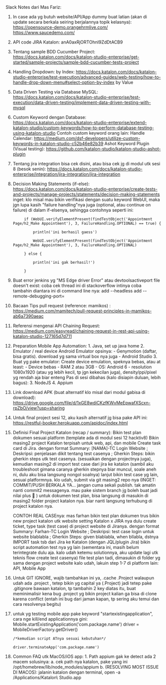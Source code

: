 Slack Notes dari Mas Fariz:
1. In case ada yg butuh website/API/App dummy buat latian (akan di update secara berkala seiring berjalannya topik kelasnya):
                https://opensource-demo.orangehrmlive.com/
                https://www.saucedemo.com/

2. API code JIRA Katalon: anA0axRjORTOhnI9ZdDtACB9

3. Tentang sample BDD Cucumber Project:
    https://docs.katalon.com/docs/katalon-studio-enterprise/get-started/sample-projects/sample-bdd-cucumber-tests-project

    

4. Handling Dropdown:
        by Index: https://docs.katalon.com/docs/katalon-studio-enterprise/test-execution/advanced-guides/web-testing/how-to-handle-drop-down-menu#select-option-by-index
        by Value

5. Data Driven Testing via Database MySQL:
        https://docs.katalon.com/docs/katalon-studio-enterprise/test-execution/data-driven-testing/implement-data-driven-testing-with-mysql

6. Custom Keyword dengan Database:
        https://docs.katalon.com/docs/katalon-studio-enterprise/extend-katalon-studio/custom-keywords/how-to-perform-database-testing-using-katalon-studio
        Contoh custom keyword orang lain:
                Handle Calendar: https://medium.com/dsf-developers/utilize-custom-keywords-in-katalon-studio-c52b46e82b39
                Ashot Keyword Plugin (Visual testing): https://github.com/katalon-studio/katalon-studio-ashot-plugin

7. Tentang jira integration bisa cek disini, atau bisa cek jg di modul utk sesi 8 (besok senin):
https://docs.katalon.com/docs/katalon-studio-enterprise/integration/jira-integration/jira-integration

8. Decision Making Statements (if-else):
https://docs.katalon.com/docs/katalon-studio-enterprise/create-tests-and-projects/manage-projects/statements/decision-making-statements
    inget: klo misal mau bikin verifikasi dengan suatu keyword WebUI, maka jgn lupa kasih "failure handling"nya juga (optional, atau continue on failure) di dalam if-elsenya, sehingga contohnya seperti ini:

            if (WebUI.verifyElementPresent(findTestObject('Appointment Page/h2_Make Appointment'), 3, FailureHandling.OPTIONAL) == true) {
                
                println('ini berhasil gaess')

                WebUI.verifyElementPresent(findTestObject('Appointment Page/h2_Make Appointment'), 3, FailureHandling.OPTIONAL)
                
            } else {
                
                println('ini gak berhasil!')
                
            }


9. Buat error jenkins yg "MS Edge driver Error" atau devtoolsactiveport file doesn't exist:
    coba cek thread ini di stackoverflow
    intinya coba tambahin diantara ini di command line nya:
    add --headless
    add --remote-debugging-port=<port>


10. Bacaan Tips pull request (reference: mamikos) :
    https://medium.com/mamitech/pull-request-principles-in-mamikos-ab6a7390aeac

11. Referensi mengenai API Chaining Request:
https://medium.com/easyread/chaining-request-in-rest-api-using-katalon-studio-127165d7d711

12. Preparation Mobile App Automation:
        1. Java, set up java home
        2. Emulator / real device Android
        Emulator opsinya:
        - Genymotion (daftar, bisa gratis). download yg sama virtual box nya juga
        - Android Studio
        3. Buat yg pake emulator: Create device emulation, speknya bebas, atau at least:
        - Device bebas
        - RAM 2 atau 3GB
        - OS: Android 6
        - resolution 1080x1920 (atau yg lebih kecil, tp jgn kekecilan juga), density/ppi/pixel yg rendah aja biar enteng
        Pas di sesi dibahas (kalo disiapin duluan, lebih bagus):
        3. NodeJS
        4. Appium

13. Link download APK (buat alternatif klo misal dari modul gabisa di download):
    https://drive.google.com/file/d/1xGE8wdiCKzfKWvMeEpwafXScxn-rpZbO/view?usp=sharing

14. Untuk final project sesi 12, aku kasih alternatif jg bisa pake API ini:
    https://restful-booker.herokuapp.com/apidoc/index.html

15. Definisi Final Project Katalon (recap / summary):
        Bikin test plan dokumen sesuai platform (template ada di modul sesi 12 hacktiv8)
        Bikin masing2 project Katalon terpisah untuk web, api, dan mobile
        Create task card di Jira. dengan format Summary: [NAMA]-TC Login Website ; Deskripsi: penjelasan dikit tentang test casenya ; Gherkin Steps: bikin gherkin steps utk test casenya. (sesuaikan dengan projectnya juga), kemudian masing2 di import test case dari jira ke katalon (sambil aku troubleshoot gimana caranya gherkin stepnya biar muncul, soale aneh ni, dulu aku bisa langsung nongol soalnya)
        lanjut bikin test case yg lain, sesuai platformnya.
        klo udah, submit via git masing2 repo nya (INGET: COMMIT/PUSH BERKALA YA... jangan cuma sekali publish. tak amatin nanti commit2 messagenya. mau pake sistem branch jg boleh buat jadi nilai plus :slightly_smiling_face:  )
        untuk dokumen test plan, bisa langsung di masukin di masing2 folder project katalon nya. biar nanti langsung terhubung di project katalon nya.

    CONTOH REAL CASEnya:
        mas farhan bikin test plan dokumen
        trus bikin new project katalon utk website
        setting Katalon x JIRA nya dulu
        create ticket, type task (test case) di project website di Jiranya. dengan format Summary: Farhan-TC Login Website ; Deskripsi: test case login untuk website blablabla ; Gherkin Steps: given blablabla, when bllabla, dstnya
        IMPORT task tsb dari Jira ke Katalon (dengan JQL/plugin Jira)
        bikin script automation test nya yg lain (sementara ini, masih belum terintegrate dulu aja. kalo udah ketemu solutionnya, aku update lagi utk teknis flow create test casenya)
        file test plan tadi, dimasukin di folder yg sama dengan project website
        kalo udah, lakuin step 1-7 di platform lain: API, Mobile App


16. Untuk GIT IGNORE,
        wajib tambahkan ini ya,
            .cache
            .Project
        walaupun udah ada .project , tetep bikin yg capital ya (.Project)
        jadi tetep pake .gitignore bawaan katalon, tp tambahin 2 key diatas itu, buat meminimalisir kena bug .project yg bikin project kalian ga bisa di clone karena conflict (entah ini bug dari jaman kapan, tp sering aku temui dan cara resolvenya begitu) 


17. untuk yg testing mobile app pake keyword "startexistingapplication", cara nge kill/end applicationnya gini:
        Mobile.startExistingApplication('com.package.name')
        driver = MobileDriverFactory.getDriver()

        /*kemudian script ATnya sesuai kebutuhan*/

        driver.terminateApp('com.package.name')

18. Common FAQ utk MacOS/iOS app:
        1. Path appium gak ke detect
        ada 2 macem solusinya:
        a. cek path nya katalon, pake yang ini
        /opt/homebrew/lib/node_modules/appium
        b. (RESOLVING MOST ISSUE DI MACOS):
        jalanin katalon dengan terminal,
        open -a /Applications/Katalon\ Studio.app